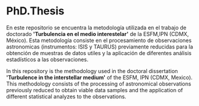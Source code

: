 # PhD.Thesis

En este repositorio se encuentra la metodología utilizada en el trabajo de doctorado
**'Turbulencia en el medio interestelar'** de la ESFM,IPN (CDMX, México). 
Esta metodología consiste en el procesamiento de observaciones astronomicas (instrumentos: ISIS y TAURUS) 
previamente reducidas para la obtención de muestras de 
datos utiles y la aplicación de diferentes análisis estadísticos a las observaciones.

In this repository is the methodology used in the doctoral dissertation **'Turbulence in the interstellar medium'** 
of the ESFM, IPN (CDMX, Mexico). This methodology consists of the processing of astronomical observations 
previously reduced to obtain viable data samples and the application of different
statistical analyzes to the observations.
